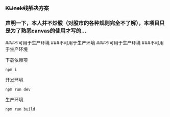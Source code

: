 ###  ~~KLinek线解决方案~~

### 声明一下，本人并不炒股（对股市的各种规则完全不了解），本项目只是为了熟悉canvas的使用才写的... 

###不可用于生产环境
###不可用于生产环境
###不可用于生产环境
###不可用于生产环境

下载依赖项
```
npm i
```

开发环境
```
npm run dev
```


生产环境
```
npm run build
```